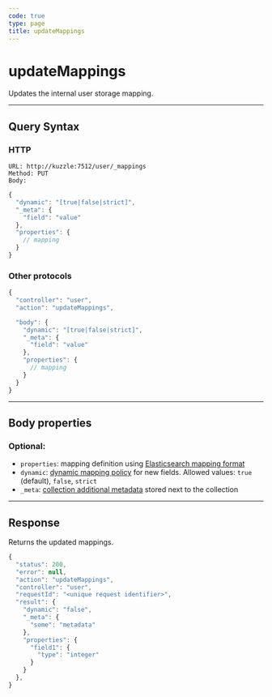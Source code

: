 ```yaml
---
code: true
type: page
title: updateMappings
---
```


# updateMappings

<SinceBadge version="auto-version"/>

Updates the internal user storage mapping.

---

## Query Syntax

### HTTP

```http
URL: http://kuzzle:7512/user/_mappings
Method: PUT
Body:
```

```js
{
  "dynamic": "[true|false|strict]",
  "_meta": {
    "field": "value"
  },
  "properties": {
    // mapping
  }
}
```

### Other protocols

```js
{
  "controller": "user",
  "action": "updateMappings",

  "body": {
    "dynamic": "[true|false|strict]",
    "_meta": {
      "field": "value"
    },
    "properties": {
      // mapping
    }
  }
}
```

---

## Body properties

### Optional:

- `properties`: mapping definition using [Elasticsearch mapping format](https://www.elastic.co/guide/en/elasticsearch/reference/7.4/mapping.html)
- `dynamic`: [dynamic mapping policy](/core/2/guides/main-concepts/data-storage#mappings-dynamic-policy) for new fields. Allowed values: `true` (default), `false`, `strict`
- `_meta`: [collection additional metadata](/core/2/guides/main-concepts/data-storage#mappings-metadata) stored next to the collection

---

## Response

Returns the updated mappings.

```js
{
  "status": 200,
  "error": null,
  "action": "updateMappings",
  "controller": "user",
  "requestId": "<unique request identifier>",
  "result": {
    "dynamic": "false",
    "_meta": {
      "some": "metadata"
    },
    "properties": {
      "field1": {
        "type": "integer"
      }
    }
  },
}
```
